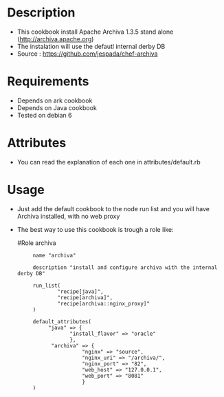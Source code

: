 Description
===========
- This cookbook install Apache Archiva 1.3.5 stand alone (http://archiva.apache.org)
- The instalation will use the defautl internal derby DB
- Source : https://github.com/jespada/chef-archiva

Requirements
============
- Depends on ark cookbook
- Depends on Java cookbook
- Tested on debian 6

Attributes
==========
- You can read the explanation of each one in attributes/default.rb


Usage
=====
- Just add the default cookbook to the node run list and you will have Archiva installed, with no web proxy
- The best way to use this cookbook is trough a role like:

  #Role archiva


           name "archiva"

           description "install and configure archiva with the internal derby DB"

           run_list(
                   "recipe[java]",
                   "recipe[archiva]",
                   "recipe[archiva::nginx_proxy]"
           )

           default_attributes(
                "java" => {
                       "install_flavor" => "oracle"
                       },
                 "archiva" => {
                           "nginx" => "source",
                           "nginx_uri" => "/archiva/",
                           "nginx_port" => "82",
                           "web_host" => "127.0.0.1",
                           "web_port" => "8081"
                           }
           )
